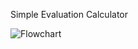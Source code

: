 ﻿Simple Evaluation Calculator


![Flowchart](https://github.com/DrDrv/Comany2/blob/main/blok-sceme.jpg)

